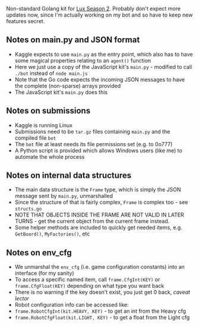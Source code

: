 Non-standard Golang kit for [Lux Season 2](https://github.com/Lux-AI-Challenge/Lux-Design-S2). Probably don't expect more updates now, since I'm actually working on my bot and so have to keep new features secret.

## Notes on main.py and JSON format

* Kaggle expects to use `main.py` as the entry point, which also has to have some magical properties relating to an `agent()` function
* Here we just use a copy of the JavaScript kit's `main.py` - modified to call `./bot` instead of `node main.js`
* Note that the Go code expects the incoming JSON messages to have the complete (non-sparse) arrays provided
* The JavaScript kit's `main.py` does this

## Notes on submissions

* Kaggle is running Linux
* Submissions need to be `tar.gz` files containing `main.py` and the compiled file `bot`
* The `bot` file at least needs its file permissions set (e.g. to 0o777)
* A Python script is provided which allows Windows users (like me) to automate the whole process

## Notes on internal data structures

* The main data structure is the `Frame` type, which is simply the JSON message sent by `main.py`, unmarshalled
* Since the structure of that is fairly complex, `Frame` is complex too - see `structs.go`
* NOTE THAT OBJECTS INSIDE THE FRAME ARE NOT VALID IN LATER TURNS - get the current object from the current frame instead.
* Some helper methods are included to quickly get needed items, e.g. `GetBoard()`, `MyFactories()`, etc

## Notes on env_cfg

* We unmarshal the `env_cfg` (i.e. game configuration constants) into an interface (for my sanity)
* To access a specific named item, call `frame.CfgInt(KEY)` or `frame.CfgFloat(KEY)` depending on what type you want back
* There is no warning if the key doesn't exist, you just get 0 back, *caveat lector*
* Robot configuration info can be accessed like:
* `frame.RobotCfgInt(kit.HEAVY, KEY)` - to get an int from the Heavy cfg
* `frame.RobotCfgFloat(kit.LIGHT, KEY)` - to get a float from the Light cfg
